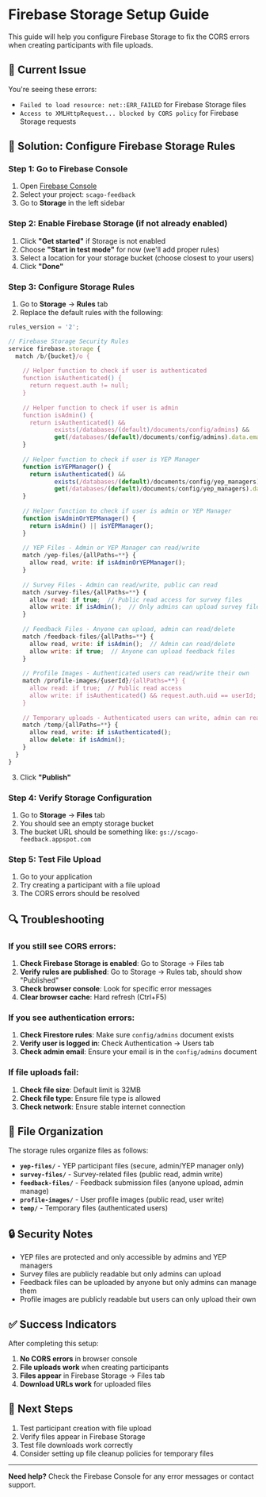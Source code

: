 # Firebase Storage Setup Guide

This guide will help you configure Firebase Storage to fix the CORS errors when creating participants with file uploads.

## 🚨 Current Issue

You're seeing these errors:
- `Failed to load resource: net::ERR_FAILED` for Firebase Storage files
- `Access to XMLHttpRequest... blocked by CORS policy` for Firebase Storage requests

## 🔧 Solution: Configure Firebase Storage Rules

### Step 1: Go to Firebase Console

1. Open [Firebase Console](https://console.firebase.google.com/)
2. Select your project: `scago-feedback`
3. Go to **Storage** in the left sidebar

### Step 2: Enable Firebase Storage (if not already enabled)

1. Click **"Get started"** if Storage is not enabled
2. Choose **"Start in test mode"** for now (we'll add proper rules)
3. Select a location for your storage bucket (choose closest to your users)
4. Click **"Done"**

### Step 3: Configure Storage Rules

1. Go to **Storage** → **Rules** tab
2. Replace the default rules with the following:

```javascript
rules_version = '2';

// Firebase Storage Security Rules
service firebase.storage {
  match /b/{bucket}/o {
    
    // Helper function to check if user is authenticated
    function isAuthenticated() {
      return request.auth != null;
    }
    
    // Helper function to check if user is admin
    function isAdmin() {
      return isAuthenticated() && 
             exists(/databases/(default)/documents/config/admins) &&
             get(/databases/(default)/documents/config/admins).data.emails.hasAny([request.auth.token.email]);
    }
    
    // Helper function to check if user is YEP Manager
    function isYEPManager() {
      return isAuthenticated() && 
             exists(/databases/(default)/documents/config/yep_managers) &&
             get(/databases/(default)/documents/config/yep_managers).data.emails.hasAny([request.auth.token.email]);
    }
    
    // Helper function to check if user is admin or YEP Manager
    function isAdminOrYEPManager() {
      return isAdmin() || isYEPManager();
    }
    
    // YEP Files - Admin or YEP Manager can read/write
    match /yep-files/{allPaths=**} {
      allow read, write: if isAdminOrYEPManager();
    }
    
    // Survey Files - Admin can read/write, public can read
    match /survey-files/{allPaths=**} {
      allow read: if true;  // Public read access for survey files
      allow write: if isAdmin();  // Only admins can upload survey files
    }
    
    // Feedback Files - Anyone can upload, admin can read/delete
    match /feedback-files/{allPaths=**} {
      allow read, write: if isAdmin();  // Admin can read/delete
      allow write: if true;  // Anyone can upload feedback files
    }
    
    // Profile Images - Authenticated users can read/write their own
    match /profile-images/{userId}/{allPaths=**} {
      allow read: if true;  // Public read access
      allow write: if isAuthenticated() && request.auth.uid == userId;
    }
    
    // Temporary uploads - Authenticated users can write, admin can read/delete
    match /temp/{allPaths=**} {
      allow read, write: if isAuthenticated();
      allow delete: if isAdmin();
    }
  }
}
```

3. Click **"Publish"**

### Step 4: Verify Storage Configuration

1. Go to **Storage** → **Files** tab
2. You should see an empty storage bucket
3. The bucket URL should be something like: `gs://scago-feedback.appspot.com`

### Step 5: Test File Upload

1. Go to your application
2. Try creating a participant with a file upload
3. The CORS errors should be resolved

## 🔍 Troubleshooting

### If you still see CORS errors:

1. **Check Firebase Storage is enabled**: Go to Storage → Files tab
2. **Verify rules are published**: Go to Storage → Rules tab, should show "Published"
3. **Check browser console**: Look for specific error messages
4. **Clear browser cache**: Hard refresh (Ctrl+F5)

### If you see authentication errors:

1. **Check Firestore rules**: Make sure `config/admins` document exists
2. **Verify user is logged in**: Check Authentication → Users tab
3. **Check admin email**: Ensure your email is in the `config/admins` document

### If file uploads fail:

1. **Check file size**: Default limit is 32MB
2. **Check file type**: Ensure file type is allowed
3. **Check network**: Ensure stable internet connection

## 📁 File Organization

The storage rules organize files as follows:

- **`yep-files/`** - YEP participant files (secure, admin/YEP manager only)
- **`survey-files/`** - Survey-related files (public read, admin write)
- **`feedback-files/`** - Feedback submission files (anyone upload, admin manage)
- **`profile-images/`** - User profile images (public read, user write)
- **`temp/`** - Temporary files (authenticated users)

## 🔒 Security Notes

- YEP files are protected and only accessible by admins and YEP managers
- Survey files are publicly readable but only admins can upload
- Feedback files can be uploaded by anyone but only admins can manage them
- Profile images are publicly readable but users can only upload their own

## ✅ Success Indicators

After completing this setup:

1. **No CORS errors** in browser console
2. **File uploads work** when creating participants
3. **Files appear** in Firebase Storage → Files tab
4. **Download URLs work** for uploaded files

## 🚀 Next Steps

1. Test participant creation with file upload
2. Verify files appear in Firebase Storage
3. Test file downloads work correctly
4. Consider setting up file cleanup policies for temporary files

---

**Need help?** Check the Firebase Console for any error messages or contact support.
